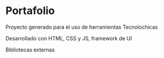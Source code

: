 # Portafolio
Proyecto generado para el uso de herramientas Tecnolochicas

Desarrollado con HTML, CSS y JS, framework de UI

Bibliotecas externas
